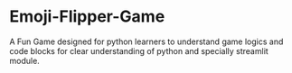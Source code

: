 # Emoji-Flipper-Game
A Fun Game designed for python learners to understand game logics and code blocks for clear understanding of python and specially streamlit module.
